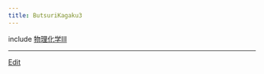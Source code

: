 ```yaml
---
title: ButsuriKagaku3
---
```

include [物理化学III](/物理化学III)


----
[Edit](https://github.com/vitroid/vitroid.github.io/edit/master/MD/ButsuriKagaku3.md)
